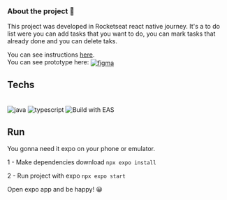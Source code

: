 ### About the project 👋

This project was developed in Rocketseat react native journey.
It's a to do list were you can add tasks that you want to do, you can mark tasks that already done and you can delete taks.


You can see instructions <a href="https://efficient-sloth-d85.notion.site/Desafio-01-Praticando-os-conceitos-do-React-Native-f8f164e29df74cd987e1f9aebf142ffb">here</a>. <br/>
You can see prototype here: <a href="https://www.figma.com/"><img alt="figma" align="center" src="https://img.shields.io/badge/--F24E1E?logo=figma&logoColor=ffffff" /></a>

## Techs

<div style="display: inline_block"><br/>
  <img align="center" alt="java" src="https://img.shields.io/badge/React_Native-20232A?style=for-the-badge&logo=react&logoColor=61DAFB" />
  <img align="center" alt="typescript" src="https://img.shields.io/badge/TypeScript-007ACC?style=for-the-badge&logo=typescript&logoColor=white" />
  <img align="center" alt="Build with EAS" src="https://img.shields.io/badge/Build-000.svg?style=for-the-badge&logo=EXPO&labelColor=000&logoColor=FFF">
</div>

## Run

You gonna need it expo on your phone or emulator.

1 - Make dependencies download
`npx expo install`

2 - Run project with expo
`npx expo start`

Open expo app and be happy! :grinning:
